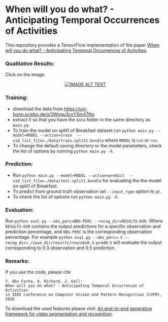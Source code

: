 # When will you do what? - Anticipating Temporal Occurrences of Activities

This repository provides a TensorFlow implementation of the paper [When will you do what? - Anticipating Temporal Occurrences of Activities](https://pages.iai.uni-bonn.de/gall_juergen/download/jgall_anticipation_cvpr18.pdf).

### Qualitative Results:

Click on the image.

<div align="center">
  <a href="https://www.youtube.com/watch?v=xMNYRcVH_oI"><img src="https://img.youtube.com/vi/xMNYRcVH_oI/0.jpg" alt="IMAGE ALT TEXT"></a>
</div>

### Training:

* download the data from https://uni-bonn.sciebo.de/s/3Wyqu3cxYSm47Kg.
* extract it so that you have the `data` folder in the same directory as `main.py`.
* To train the model on split1 of Breakfast dataset run `python main.py --model=MODEL --action=train  --vid_list_file=./data/train.split1.bundle` where `MODEL` is `cnn` or `rnn`.
* To change the default saving directory or the model parameters, check the list of options by running `python main.py -h`.

### Prediction:

* Run `python main.py --model=MODEL --action=predict  --vid_list_file=./data/test.split1.bundle` for evaluating the the model on split1 of Breakfast. 
* To predict from ground truth observation set `--input_type` option to `gt`. 
* To check the list of options run `python main.py -h`.

### Evaluation:

Run `python eval.py --obs_perc=OBS-PERC --recog_dir=RESULTS-DIR`. Where `RESULTS-DIR` contains the output predictions for a specific observation and prediction percentage, and `OBS-PERC` is the corresponding observation percentage. For example `python eval.py --obs_perc=.3 --recog_dir=./save_dir/results/rnn/obs0.3-pred0.5` will evaluate the output corresponding to 0.3 observation and 0.5 prediction.



### Remarks:

If you use the code, please cite

    Y. Abu Farha, A. Richard, J. Gall:
    When will you do what? - Anticipating Temporal Occurrences of Activities
    in IEEE Conference on Computer Vision and Pattern Recognition (CVPR), 2018

To download the used features please visit:
[An end-to-end generative framework for video segmentation and recognition](https://hildekuehne.github.io/projects/end2end/index.html).
